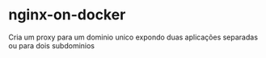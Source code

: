 # nginx-on-docker
Cria um proxy para um dominio unico expondo duas aplicações separadas ou para dois subdominios
